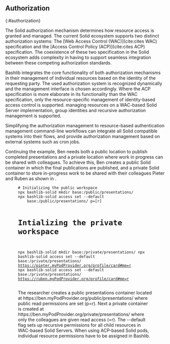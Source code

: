 ## Authorization
{:#authorization}

<!-- * As Solid supports two authorization specifications, we support the management using both specifications, using the INRUPT AUthentication libraries. -->
<!-- * The AC mechanism is discovered on the fly -->
<!-- * For managing Access Control Resources, we do not support the full suite of functionality yet, only the Universal API by INRUPT tooling. -->

The Solid authorization mechanism determines how resource access is granted and managed.
The current Solid ecosystem supports two distinct authorization systems: 
The [Web Access Control (WAC)](cite:cites WAC) specification and 
the [Access Control Policy (ACP)](cite:cites ACP) specification. 
The coexistence of these two specification in the Solid ecosystem 
adds complexity in having to support seamless integration between
these competing authorization standards.

Bashlib integrates the core functionality of both authorization mechanisms 
in their management of individual resources based on the identity of the
requesting party. The used authorization system is recognized dynamically
and the management interface is chosen accordingly.
Where the ACP specification is more elaborate in its functionality than the
WAC specification, only the resource-specific management of identity-based
access control is supported. managing resources on a WAC-based Solid Server
implementation, group identities and recursive authorization management is supported.

<!-- Should we mention Inrupt here? -->
<!-- leveraging the [Inrupt authentication library](todo: footnote) to implement permission management, -->
<!-- 

For modifying access permissions, BashLib currently supports the Universal API provided by Inrupt’s tooling. While this does not yet encompass the full range of functionality available for managing Access Control Resources (ACRs), it provides a streamlined way to handle common authorization tasks. This allows users to interact with Solid’s access control models without needing to manually configure complex permission structures. -->

Simplifying the authorization management to resource-based authentication management
command-line workflows can integrate all Solid compatible systems into their flows,
and provide authorization management based on external systems such as cron jobs.

Continuing the example, Ben needs both a public location to 
publish completed presentations and a private location 
where work in progress can be shared with colleagues.
To achieve this, Ben creates a public Solid container
in which the final publications are published, 
and a private Solid container to store in-progress work
to be shared with their colleagues Pieter and Ruben as shown in [](#auth-listing).

<figure id="auth-listing" class="listing">
<pre style="font-size: 14px"><code># Initializing the public workspace
npx bashlib-solid mkdir base:/public/presentations/
npx bashlib-solid access set --default 
    base:/public/presentations/ p=[r]

# Intializing the private workspace
npx bashlib-solid mkdir base:/private/presentations/
npx bashlib-solid access set --default 
    base:/private/presentations/ https://pieter.myPodProvider.org/profile/card#me=r
npx bashlib-solid access set --default 
    base:/private/presentations/ https://ruben.myPodProvider.org/profile/card#me=r
</code></pre>
<figcaption markdown="block">
The researcher creates a public presentations container located at https://ben.myPodProvider.org/public/presentations/
where public read permissions are set (p=r).
Next a private container is created at https://ben.myPodProvider.org/private/presentations/
where only the colleagues are given read access (<id>=r).
The --default flag sets up recursive permissions for all child resources in WAC-based Solid Servers.
When using ACP-based Solid pods, individual resource permissions have to be assigned in Bashlib.
</figcaption>
</figure>